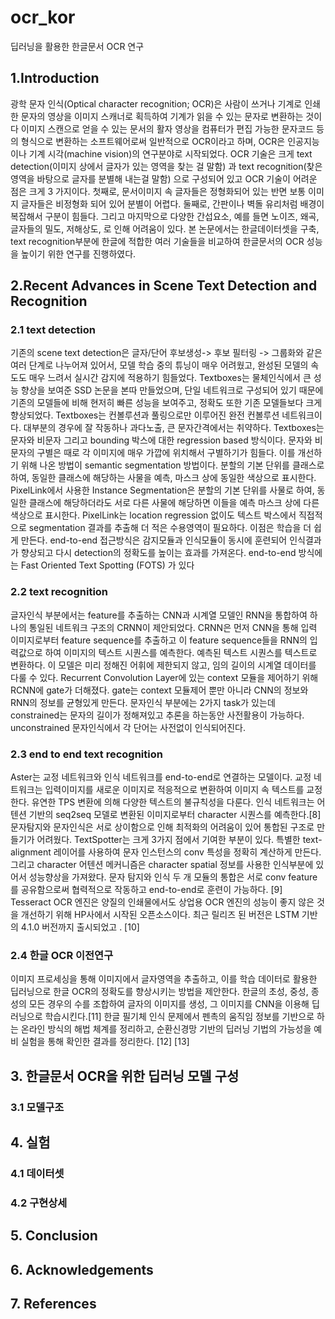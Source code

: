 # ocr_kor
딥러닝을 활용한 한글문서 OCR 연구

## 1.Introduction
광학 문자 인식(Optical character recognition; OCR)은 사람이 쓰거나 기계로 인쇄한 문자의 영상을 이미지 스캐너로 획득하여 기계가 읽을 수 있는 문자로 변환하는 것이다
이미지 스캔으로 얻을 수 있는 문서의 활자 영상을 컴퓨터가 편집 가능한 문자코드 등의 형식으로 변환하는 소프트웨어로써 일반적으로 OCR이라고 하며, OCR은 인공지능이나 기계 시각(machine vision)의 연구분야로 시작되었다.
OCR 기술은 크게 text detection(이미지 상에서 글자가 있는 영역을 찾는 걸 말함) 과 text recognition(찾은 영역을 바탕으로 글자를 분별해 내는걸 말함) 으로 구성되어 있고 OCR 기술이 어려운 점은 크게 3 가지이다. 
첫째로, 문서이미지 속 글자들은 정형화되어 있는 반면 보통 이미지 글자들은 비정형화 되어 있어 분별이 어렵다. 둘째로, 간판이나 벽돌 유리처럼 배경이 복잡해서 구분이 힘들다. 그리고 마지막으로 다양한 간섭요소, 예를 들면 노이즈, 왜곡, 글자들의 밀도, 저해상도, 로 인해 어려움이 있다. 
본 논문에서는 한글데이터셋을 구축, text recognition부분에 한글에 적합한 여러 기술들을 비교하여 한글문서의 OCR 성능을 높이기 위한 연구를 진행하였다.

## 2.Recent Advances in Scene Text Detection and Recognition
### 2.1 text detection
기존의 scene text detection은 글자/단어 후보생성-> 후보 필터링 -> 그룹화와 같은 여러 단계로 나누어져 있어서, 모델 학습 중의 튜닝이 매우 어려웠고, 완성된 모델의 속도도 매우 느려서 실시간 감지에 적용하기 힘들었다. Textboxes는 물체인식에서 큰 성능 향상을 보여준 SSD 논문을 본따 만들었으며, 단일 네트워크로 구성되어 있기 때문에 기존의 모델들에 비해 현저히 빠른 성능을 보여주고, 정확도 또한 기존 모델들보다 크게 향상되었다. Textboxes는 컨볼루션과  풀링으로만 이루어진 완전 컨볼루션 네트워크이다. 대부분의 경우에 잘 작동하나 과다노출, 큰 문자간격에서는 취약하다. Textboxes는 문자와 비문자 그리고 bounding 박스에 대한 regression based 방식이다. 문자와 비문자의 구별은 때로 각 이미지에 매우 가깝에 위치해서 구별하기가 힘들다. 이를 개선하기 위해 나온 방법이 semantic segmentation 방법이다. 분할의 기본 단위를 클래스로 하여, 동일한 클래스에 해당하는 사물을 예측, 마스크 상에 동일한 색상으로 표시한다. PixelLink에서 사용한 Instance Segmentation은 분할의 기본 단위를 사물로 하여, 동일한 클래스에 해당하더라도 서로 다른 사물에 해당하면 이들을 예측 마스크 상에 다른 색상으로 표시한다. PixelLink는 location regression 없이도 텍스트 박스에서 직접적으로 segmentation 결과를 추출해 더 적은 수용영역이 필요하다. 이점은 학습을 더 쉽게 만든다.
end-to-end 접근방식은 감지모듈과 인식모듈이 동시에 훈련되어 인식결과가 향상되고 다시 detection의 정확도를 높이는 효과를 가져온다. end-to-end 방식에는 Fast Oriented Text Spotting (FOTS) 가 있다

### 2.2 text recognition
글자인식 부분에서는 feature를 추출하는 CNN과 시계열 모델인 RNN을 통합하여 하나의 통일된 네트워크 구조의 CRNN이 제안되었다. CRNN은 먼저 CNN을 통해 입력 이미지로부터 feature sequence를 추출하고 이 feature sequence들을 RNN의 입력값으로 하여 이미지의 텍스트 시퀀스를 예측한다. 예측된 텍스트 시퀀스를 텍스트로 변환하다. 이 모델은 미리 정해진 어휘에 제한되지 않고, 임의 길이의 시계열 데이터를 다룰 수 있다. Recurrent Convolution Layer에 있는 context 모듈을 제어하기 위해 RCNN에 gate가 더해졌다. gate는 context 모듈제어 뿐만 아니라 CNN의 정보와 RNN의 정보를 균형있게 만든다. 문자인식 부분에는 2가지 task가 있는데 constrained는 문자의 길이가 정해져있고 추론을 하는동안 사전활용이 가능하다. unconstrained 문자인식에서 각 단어는 사전없이 인식되어진다. 

### 2.3 end to end text recognition
Aster는 교정 네트워크와 인식 네트워크를 end-to-end로 연결하는 모델이다. 교정 네트워크는 입력이미지를 새로운 이미지로 적응적으로 변환하여 이미지 속 텍스트를 교정한다. 유연한 TPS 변환에 의해 다양한 텍스트의 불규칙성을 다룬다. 인식 네트워크는 어텐션 기반의 seq2seq 모델로 변환된 이미지로부터 character 시퀀스를 예측한다.[8] 문자탐지와 문자인식은 서로 상이함으로 인해 최적화의 어려움이 있어 통합된 구조로 만들기가 어려웠다. TextSpotter는 크게 3가지 점에서 기여한 부분이 있다. 특별한 text-alignment 레이어를 사용하여 문자 인스턴스의 conv 특성을 정확히 계산하게 만든다. 그리고 character 어텐션 메커니즘은 character spatial 정보를 사용한 인식부분에 있어서 성능향상을 가져왔다. 문자 탐지와 인식 두 개 모듈의 통합은 서로 conv feature를 공유함으로써 협력적으로 작동하고 end-to-end로 훈련이 가능하다. [9] Tesseract OCR 엔진은 양질의 인쇄물에서도 상업용 OCR 엔진의 성능이 좋지 않은 것을 개선하기 위해 HP사에서 시작된 오픈소스이다. 최근 릴리즈 된 버전은 LSTM 기반의 4.1.0 버전까지 출시되었고 . [10]

### 2.4 한글 OCR 이전연구
이미지 프로세싱을 통해 이미지에서 글자영역을 추출하고, 이를 학습 데이터로 활용한 딥러닝으로 한글 OCR의 정확도를 향상시키는 방법을 제안한다. 한글의 초성, 중성, 종성의 모든 경우의 수를 조합하여 글자의 이미지를 생성, 그 이미지를 CNN을 이용해 딥러닝으로 학습시킨다.[11] 한글 필기체 인식 문제에서 펜촉의 움직임 정보를 기반으로 하는 온라인 방식의 해법 체계를 정리하고, 순환신경망 기반의 딥러닝 기법의 가능성을 예비 실험을 통해 확인한 결과를 정리한다. [12]  [13]

## 3. 한글문서 OCR을 위한 딥러닝 모델 구성
### 3.1 모델구조

## 4. 실험
### 4.1 데이터셋
### 4.2 구현상세

## 5. Conclusion
## 6. Acknowledgements
## 7. References




